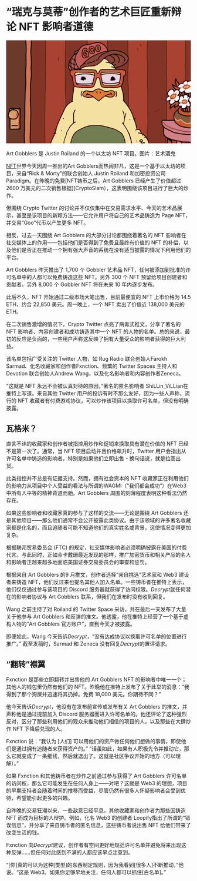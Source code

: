 # “瑞克与莫蒂”创作者的艺术巨匠重新辩论 NFT 影响者道德




![Art Gobblers 是 Justin Roiland 的一个以太坊 NFT 项目。 图片：艺术酒鬼](41.png)

Art Gobblers 是 Justin Roiland 的一个以太坊 NFT 项目。图片：艺术酒鬼



[NFT](https://decrypt.co/resources/non-fungible-tokens-nfts-explained-guide-learn-blockchain)世界今天因周一推出的Art Gobblers而热闹非凡，这是一个基于以太坊的项目，来自“Rick & Morty”的联合创始人 Justin Roiland 和加密投资公司 Paradigm。在昨晚的免费[NFT铸币之后，Art Gobblers 已经产生了价值超过 2600 万美元的二次销售根据][CryptoSlam），这表明围绕该项目进行了巨大的炒作。

但围绕 Crypto Twitter 的讨论并不仅仅集中在交易需求水平、今天的艺术品展示，甚至是该项目的新颖方法——它允许用户将自己的艺术品铸造为 Page NFT，并交易“Goo”代币以产生更多 NFT。

相反，过去一天围绕 Art Gobblers 的大部分讨论都围绕着著名的 NFT 影响者在社交媒体上的作用——包括他们是否得到了免费且最终有价值的 NFT 的补偿，以及他们是否正在推动一个拥有强大声音的系统在没有适当披露的情况下利用他们的平台。

Art Gobblers 昨天推出了 1,700 个 Gobbler 艺术品 NFT，任何被添加到批准的许可名单中的人都可以免费铸造这些 NFT。另外 300 个 NFT 预留给项目创建者和贡献者，另外 8,000 个 Gobbler NFT 将在未来 10 年内逐步发布。

此后不久，NFT 开始通过二级市场大笔出售，目前最便宜的 NFT 上市价格为 14.5 ETH，约合 22,850 美元。周一晚上，一个 NFT 卖出了价值近 138,000 美元的 ETH。

在二次销售激增的情况下，Crypto Twitter 点亮了病毒式推文，分享了著名的 NFT 影响者、内容创建者和成功铸造其中一个 NFT 的人物的名单。总的来说，最初的反应是负面的，一些用户声称这反映了拥有大量受众的影响者获得的巨大利益。

该名单包括广受关注的 Twitter 人物，如 Rug Radio 联合创始人Farokh Sarmad、化名收藏家和创作者Fxnction、频繁的 Twitter Spaces 主持人和 Devotion 联合创始人Andrew Wang，以及化名影响者和内容创作者Zeneca。

“这就是 NFT 永远不会被认真对待的原因，”著名的匿名影响者 ShiLLin_ViLLian在推特上写道。来自其他 Twitter 用户的投诉有时不那么友好，因为一些人声称，流行的 NFT 收藏者有付费游戏协议，可以炒作该项目以换取许可名单，但没有明确披露。



## **瓦格米？**

直言不讳的收藏家和创作者被指控用炒作和促销来换取具有潜在价值的 NFT 已经不是第一次了。通常，当 NFT 项目启动并且价格飙升时，Twitter 用户会指出从许可名单中铸造的影响者，特别是如果他们立即出售 - 换句话说，就是拉高出货。

此类指控并不总是有证据支持。然而，拥有社会资本的 NFT 收藏家正在利用他们的影响力从项目中个人受益的看法与所谓的WAGMI（“我们都会成功”）在Web3中所有人平等的精神背道而驰。Art Gobblers 周围的刻薄程度表明这种看法仍然存在。

如果这些影响者和收藏家真的参与了这样的交流——无论是围绕 Art Gobblers 还是其他项目——那么他们通常不会公开披露此类协议。由于该领域的许多著名收藏家都是化名的，而且追随者可能不知道他们的真实姓名或背景，这使情况变得更加复杂。

根据联邦贸易委员会 (FTC) 的规定，社交媒体影响者必须明确披露在美国的付费代言。与此同时，正如金卡戴珊最近发现的那样，推广加密货币和相关产品的名人和影响者正越来越多地面临美国证券交易委员会的审查和惩罚。

根据来自 Art Gobblers 的9 月推文，创作者选择“亲自挑选”艺术家和 Web3 建设者来铸造 NFT，他们反过来也提名其他人加入名单。一些铸币者在推特上表示，他们仅仅通过参与该项目的 Discord 服务器就获得了访问权限。*Decrypt*就任何潜在的影响者协议与 Art Gobblers 联系，但我们在发布时没有收到回复。

Wang 之前主持了对 Roiland 的 Twitter Space 采访，并在最后一天发布了大量关于他参与 Art Gobblers 和反弹的推文。他透露，他在推特上经营了一个基于虚构人物的“Art Gobblers 官方账户”，直到今天才被披露。

即便如此，Wang 今天告诉*Decrypt*，“没有达成协议以换取许可名单的位置进行推广。” 截至发稿时，Sarmad 和 Zeneca 没有回复*Decrypt*的置评请求。



## **“翻转”襟翼**

Fxnction 是那些立即翻转并出售他的 Art Gobblers NFT 的影响者中唯一一个；其他人的钱包里仍然有他们的 NFT。昨晚他在推特上发布了关于此举的消息：“我得到了那个狗屎并迅速将其扔掉。免费 18,000 美元。你期待不同？”

他今天告诉*Decrypt*，他没有在发布前宣传或发布有关 Art Gobblers 的推文，并声称他是通过提前加入 Discord 服务器而进入许可名单的。他还评论了这种强烈反对，区分了那些利用他们的观众来推动他们相信的项目的人，以及那些在大肆炒作 NFT 下降后兑现的人。

Fxnction 说：“我认为 [人们] 可以用他们的资产做任何他们想做的事情，即使他们是通过拥有追随者来获得资产的。” “话虽如此，如果有人积极先令并推动它，那么它就变成了一条细线，然后就退出了。这就是社区争议开始的地方（可以理解）。”

如果 Fxnction 和其他铸币者在炒作之前通过参与获得了 Art Gobblers 许可名单的访问权，那么它可能发生在任何人身上——对吧？这就是 Web3 的理想，项目的早期支持者会随着时间的推移而受益，尽管仍然有很多人怀疑影响者会受到优待，希望能引起更多的兴趣。

自昨晚的交易狂潮以来，一些敌意已经平息，其他收藏家和创作者为那些因铸造 NFT 而成为目标的人辩护。例如，化名 Web3 的创建者 Loopify指出了所谓的“错误信息”，并分享了来自铸币者的匿名信息，这些铸币者说出售 NFT 给他们带来了改变生活的钱。

Fxnction 向*Decrypt*建议，创作者有空间更好地规范许可名单并避免将来出现这种反弹……但任何对此感到不满的人都应该早点注意到。

“[你]真的可以为这种[类型]的东西制定规则，因为我看到[很多人]不断推动，”他说。“这是 Web3。如果你足够早地关注，任何人都可以抓住[白名单]。”

